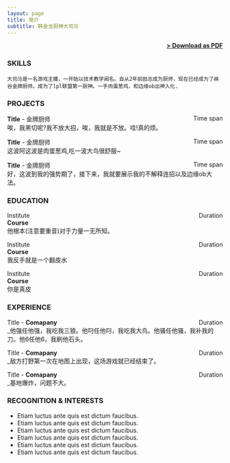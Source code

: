 ```yaml
---
layout: page
title: 简介
subtitle: 韩金龙厨神大司马
---
```


<span style="float: right; "><a href="{{ '/assets/resume.pdf' | prepend: site.baseurl }}"><strong>> Download as PDF</strong></a> </span>
<br>

### SKILLS
``` 大司马是一名游戏主播，一开始以技术教学闻名。自从2年前励志成为厨师，现在已经成为了峡谷金牌厨师。成为了lpl联盟第一厨神。一手肉蛋葱鸡，和边缘ob出神入化.  ```  

### PROJECTS
**Title** - 金牌厨师 <span style="float: right; ">Time span</span>  
唉，我黑切呢?我不放大招，唉，我就是不放。哇!真的烦。

**Title** - 金牌厨师 <span style="float: right; ">Time span</span>  
这波阿这波是肉蛋葱鸡,吃一波大鸟很舒服~  

**Title** - 金牌厨师 <span style="float: right; ">Time span</span>  
好，这波到我的强势期了，接下来，我就要展示我的不解释连招以及边缘ob大法。  

### EDUCATION

Institute <span style="float: right; ">Duration</span>  
**Course**  
他根本(注意要重音)对于力量一无所知。 
 
Institute <span style="float: right; ">Duration</span>  
**Course**  
我反手就是一个翻皮水  

Institute <span style="float: right; ">Duration</span>  
**Course**  
你是真皮

### EXPERIENCE

Title - **Comapany** <span style="float: right; ">Duration</span>  
_他强任他强，我吃我三狼。他叼任他叼，我吃我大鸟。他骚任他骚，我补我的刀。他6任他6，我刷他石头。  

 
Title - **Comapany** <span style="float: right; ">Duration</span>  
_敌方打野第一次在地图上出现，这场游戏就已经结束了。 

Title - **Comapany** <span style="float: right; ">Duration</span>  
_基地爆炸，问题不大。 


### RECOGNITION & INTERESTS

- Etiam luctus ante quis est dictum faucibus.
- Etiam luctus ante quis est dictum faucibus.
- Etiam luctus ante quis est dictum faucibus.
- Etiam luctus ante quis est dictum faucibus.
- Etiam luctus ante quis est dictum faucibus.
- Etiam luctus ante quis est dictum faucibus.